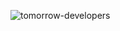 ![tomorrow-developers](https://github.com/iamtomorrow/iamtomorrow/assets/72582696/3deb0859-0bd7-4a81-9d31-0dde39fc7259)

<!--
**iamtomorrow/iamtomorrow** is a ✨ _special_ ✨ repository because its `README.md` (this file) appears on your GitHub profile.

Here are some ideas to get you started:

- 🔭 I’m currently working on ...
- 🌱 I’m currently learning ...
- 👯 I’m looking to collaborate on ...
- 🤔 I’m looking for help with ...
- 💬 Ask me about ...
- 📫 How to reach me: ...
- 😄 Pronouns: ...
- ⚡ Fun fact: ...
-->
